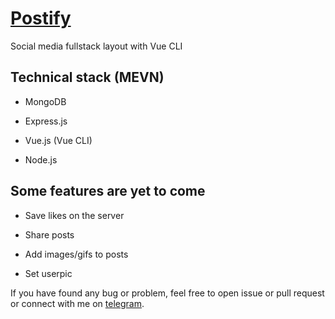 # [Postify](https://postify2077.netlify.app/)

Social media fullstack layout with Vue CLI

## Technical stack (MEVN)

* MongoDB

* Express.js

* Vue.js (Vue CLI)

* Node.js

## Some features are yet to come

* Save likes on the server

* Share posts

* Add images/gifs to posts

* Set userpic

If you have found any bug or problem, feel free to open issue or pull request or connect with me on [telegram](https://t.me/Vasily_Esipenko).
